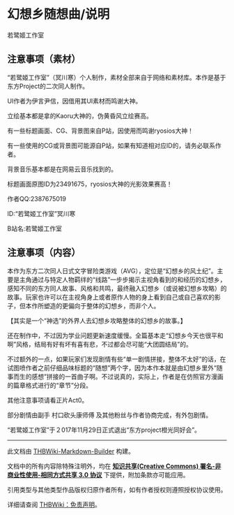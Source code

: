 # 幻想乡随想曲/说明

<!-- source html: G:\repos\THBWiki-Markdown-Builder\THBWikiMarkdown\Temp\main\8\8b\ns0%3A%E5%B9%BB%E6%83%B3%E4%B9%A1%E9%9A%8F%E6%83%B3%E6%9B%B2%2F%E8%AF%B4%E6%98%8E.html -->

若鹭姬工作室


## 注意事项（素材）
  
“若鹭姬工作室”（冥川寒）个人制作，素材全部来自于网络和素材库。本作是基于东方Project的二次同人制作。  

UI作者为伊言尹信，因借用其UI素材而鸣谢大神。  

立绘基本都是拿的Kaoru大神的，伪黄昏风立绘赛高。  

有一些标题画面、CG、背景图来自P站，因使用而鸣谢ryosios大神！  

有一些使用的CG或背景图可能源自P站，如果有知道相对应ID的，请务必联系作者。  

背景音乐基本都是在网易云音乐找到的。  

标题画面原图ID为23491675，ryosios大神的光影效果赛高！  

作者QQ:2387675019  

ID:“若鹭姬工作室”冥川寒  

B站名:若鹭姬工作室  

  

  


## 注意事项（内容）
  
本作为东方二次同人日式文字冒险类游戏（AVG），定位是“幻想乡的风土纪”。主要是主角通过与特定人物羁绊的“线路”一步步揭示主视角看到的和经历的幻想乡，感知不同的东方同人故事、风格和共鸣，最终融入幻想乡（或说被幻想乡攻略）的故事。玩家也许可以在主视角身上或者原作人物的身上看到自己或自己喜欢的影子，但本作所塑造的更偏向于整体的幻想乡，而非个人。  

【其实是一个“神选”的外界人去幻想乡攻略整体的幻想乡的故事。】  

还在制作中，不过因为学业问题更新速度缓慢。全篇基本走“幻想乡今天也很平和啊”风格，结局有好有坏有喜有悲，不过都会尽可能“大团圆结局”的。  

不过额外的一点，如果玩家们发现剧情有些“单一剧情拼接，整体不太好”的话，在试图喷作者之前仔细品味标题的“随想”两个字，因为本作本就是由幻想乡里外“随事而生的感想”拼接的一首曲子啊。不过说真的，实际上，作者是在仿照官方漫画的篇章格式进行的“章节”分段。  

其他注意事项请看正片Act0。  

部分剧情由副手 村口砍头康师傅 及其他粉丝与作者协商完成，有外包剧情。  

  

“若鹭姬工作室”于２017年11月29日正式退出“东方project橙光同好会”。  

  





---

此文档由 [THBWiki-Markdown-Builder](https://github.com/Delsin-Yu/THBWiki-Markdown-Builder) 构建。

文档中的所有内容除特殊注明外，均在 [**知识共享(Creative Commons) 署名-非商业性使用-相同方式共享 3.0 协议**](https://creativecommons.org/licenses/by-sa/3.0/deed.zh-hans) 下提供，附加条款亦可能应用。

引用类型与其他类型作品版权归原作者所有，如有作者授权则遵照授权协议使用。

详细请查阅 [THBWiki：免责声明](https://thbwiki.cc/THBWiki:%E5%85%8D%E8%B4%A3%E5%A3%B0%E6%98%8E)。


